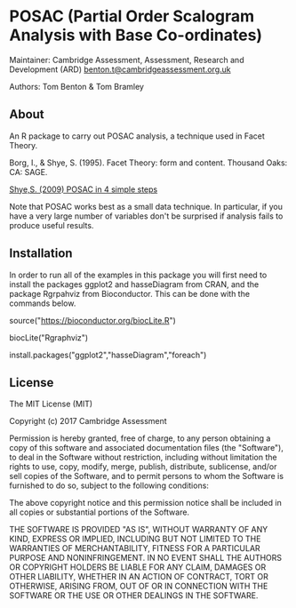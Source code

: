 # POSAC (Partial Order Scalogram Analysis with Base Co-ordinates)

Maintainer: Cambridge Assessment, Assessment, Research and Development (ARD) <benton.t@cambridgeassessment.org.uk>

Authors: Tom Benton & Tom Bramley

## About

An R package to carry out POSAC analysis, a technique used in Facet Theory.

Borg, I., & Shye, S. (1995). Facet Theory: form and content. Thousand Oaks: CA: SAGE.

[Shye,S. (2009) POSAC in 4 simple steps](https://www.researchgate.net/profile/Samuel_Shye/publication/263932933_PARTIAL_ORDER_SCALOGRAM_ANALYSIS_BY_COORDINATES_POSAC_AS_A_FACET_THEORY_MEASUREMENT_PROCEDURE_HOW_TO_DO_POSAC_IN_FOUR_SIMPLE_STEPS/links/0a85e53c638c645503000000.pdf)

Note that POSAC works best as a small data technique. In particular, if you have a very large number of variables 
don't be surprised if analysis fails to produce useful results.

## Installation

In order to run all of the examples in this package you will first need to install the packages ggplot2 and hasseDiagram from CRAN, and the package Rgrpahviz from Bioconductor. This can be done with the commands below.

source("https://bioconductor.org/biocLite.R")

biocLite("Rgraphviz")

install.packages("ggplot2","hasseDiagram","foreach")

## License

The MIT License (MIT)

Copyright (c) 2017 Cambridge Assessment

Permission is hereby granted, free of charge, to any person obtaining a copy
of this software and associated documentation files (the "Software"), to deal
in the Software without restriction, including without limitation the rights
to use, copy, modify, merge, publish, distribute, sublicense, and/or sell
copies of the Software, and to permit persons to whom the Software is
furnished to do so, subject to the following conditions:

The above copyright notice and this permission notice shall be included in
all copies or substantial portions of the Software.

THE SOFTWARE IS PROVIDED "AS IS", WITHOUT WARRANTY OF ANY KIND, EXPRESS OR
IMPLIED, INCLUDING BUT NOT LIMITED TO THE WARRANTIES OF MERCHANTABILITY,
FITNESS FOR A PARTICULAR PURPOSE AND NONINFRINGEMENT. IN NO EVENT SHALL THE
AUTHORS OR COPYRIGHT HOLDERS BE LIABLE FOR ANY CLAIM, DAMAGES OR OTHER
LIABILITY, WHETHER IN AN ACTION OF CONTRACT, TORT OR OTHERWISE, ARISING FROM,
OUT OF OR IN CONNECTION WITH THE SOFTWARE OR THE USE OR OTHER DEALINGS IN
THE SOFTWARE.
